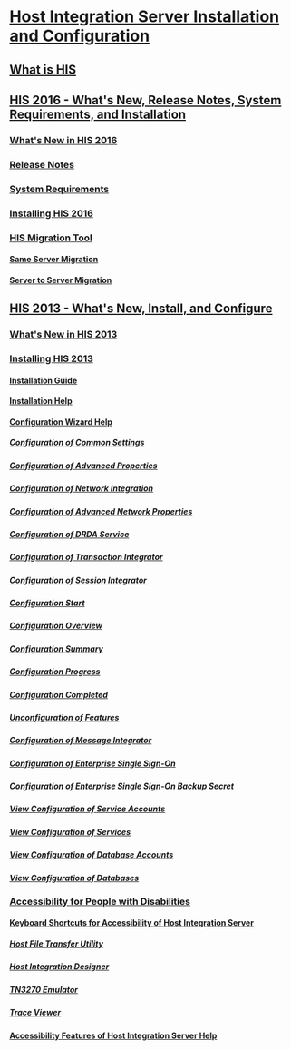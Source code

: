 # [Host Integration Server Installation and Configuration](host-integration-server-installation-and-configuration.md)
## [What is HIS](what-is-his.md)
## [HIS 2016 - What's New, Release Notes, System Requirements, and Installation](his-2016-what-s-new-release-notes-system-requirements-and-installation.md)
### [What's New in HIS 2016](what-s-new-in-his-2016.md)
### [Release Notes](release-notes.md)
### [System Requirements](system-requirements.md)
### [Installing HIS 2016](installing-his-2016.md)
### [HIS Migration Tool](his-migration-tool.md)
#### [Same Server Migration](same-server-migration.md)
#### [Server to Server Migration](server-to-server-migration.md)
## [HIS 2013 - What's New, Install, and Configure](his-2013-what-s-new-install-and-configure.md)
### [What's New in HIS 2013](what-s-new-in-his-2013.md)
### [Installing HIS 2013](installing-his-2013.md)
#### [Installation Guide](installation-guide.md)
#### [Installation Help](installation-help.md)
#### [Configuration Wizard Help](configuration-wizard-help.md)
##### [Configuration of Common Settings](configuration-of-common-settings.md)
##### [Configuration of Advanced Properties](configuration-of-advanced-properties.md)
##### [Configuration of Network Integration](configuration-of-network-integration.md)
##### [Configuration of Advanced Network Properties](configuration-of-advanced-network-properties.md)
##### [Configuration of DRDA Service](configuration-of-drda-service.md)
##### [Configuration of Transaction Integrator](configuration-of-transaction-integrator.md)
##### [Configuration of Session Integrator](configuration-of-session-integrator.md)
##### [Configuration Start](configuration-start.md)
##### [Configuration Overview](configuration-overview.md)
##### [Configuration Summary](configuration-summary.md)
##### [Configuration Progress](configuration-progress.md)
##### [Configuration Completed](configuration-completed.md)
##### [Unconfiguration of Features](unconfiguration-of-features.md)
##### [Configuration of Message Integrator](configuration-of-message-integrator.md)
##### [Configuration of Enterprise Single Sign-On](configuration-of-enterprise-single-sign-on.md)
##### [Configuration of Enterprise Single Sign-On Backup Secret](configuration-of-enterprise-single-sign-on-backup-secret.md)
##### [View Configuration of Service Accounts](view-configuration-of-service-accounts.md)
##### [View Configuration of Services](view-configuration-of-services.md)
##### [View Configuration of Database Accounts](view-configuration-of-database-accounts.md)
##### [View Configuration of Databases](view-configuration-of-databases.md)
### [Accessibility for People with Disabilities](accessibility-for-people-with-disabilities.md)
#### [Keyboard Shortcuts for Accessibility of Host Integration Server](keyboard-shortcuts-for-accessibility-of-host-integration-server.md)
##### [Host File Transfer Utility](host-file-transfer-utility.md)
##### [Host Integration Designer](host-integration-designer.md)
##### [TN3270 Emulator](tn3270-emulator.md)
##### [Trace Viewer](trace-viewer.md)
#### [Accessibility Features of Host Integration Server Help](accessibility-features-of-host-integration-server-help.md)
